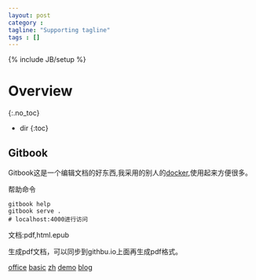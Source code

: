 ```yaml
---
layout: post
category :
tagline: "Supporting tagline"
tags : []
---
```

{% include JB/setup %}

# Overview
{:.no_toc}

* dir
{:toc}

## Gitbook

Gitbook这是一个编辑文档的好东西,我采用的别人的[docker](https://hub.docker.com/r/fellah/gitbook/),使用起来方便很多。

帮助命令
```
gitbook help
gitbook serve .
# localhost:4000进行访问
```

文档:pdf,html.epub

生成pdf文档，可以同步到githbu.io上面再生成pdf格式。

[office](https://github.com/GitbookIO/gitbook)
[basic](http://www.chengweiyang.cn/gitbook/basic-usage/README.html)
[zh](http://caibaojian.com/gitbook/)
[demo](https://github.com/wwq0327/gitbook-zh)
[blog](http://colobu.com/2014/10/09/gitbook-quickstart/)

